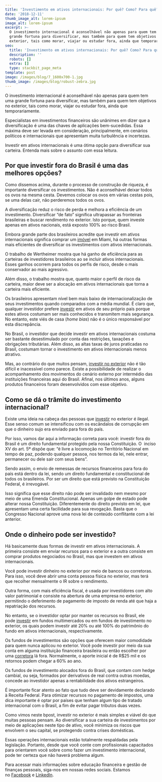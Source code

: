 ```yaml
---
title: 'Investimento em ativos internacionais: Por quê? Como? Para quê?'
date: '2018-12-11'
thumb_image_alt: lorem-ipsum
image_alt: lorem-ipsum
excerpt: >-
  O investimento internacional é aconselhável não apenas para quem tem uma
  grande fortuna para diversificar, mas também para quem tem objetivos no
  exterior, tais como morar, viajar ou estudar fora, ainda que temporariamente.
seo:
  title: 'Investimento em ativos internacionais: Por quê? Como? Para quê?'
  description: ''
  robots: []
  extra: []
  type: stackbit_page_meta
template: post
image: /images/blog/7_1600x700-1.jpg
thumb_image: /images/blog/robust-zebra.jpg
---
```

O investimento internacional é aconselhável não apenas para quem tem uma grande fortuna para diversificar, mas também para quem tem objetivos no exterior, tais como morar, viajar ou estudar fora, ainda que temporariamente.

Especialistas em investimentos financeiros são unânimes em dizer que a diversificação é uma das chaves de aplicações bem-sucedidas. Essa máxima deve ser levada em consideração, principalmente, em cenários políticos e internacionais que apresentam muita turbulência e incertezas.

Investir em ativos internacionais é uma ótima opção para diversificar sua carteira. Entenda mais sobre o assunto com essa leitura.

## **Por que investir fora do Brasil é uma das melhores opções?**

Como dissemos acima, durante o processo de construção de riqueza, é importante diversificar os investimentos. Não é aconselhável deixar todos os ovos na mesma cesta. Devemos colocar os ovos em várias cestas pois, se uma delas cair, não perderemos todos os ovos.

A diversificação reduz o risco de perda e melhora a eficiência de um investimento. Diversificar “de fato” significa ultrapassar as fronteiras brasileiras e buscar rendimento no exterior. Isto porque, quem investe apenas em ativos nacionais, está exposto 100% ao risco Brasil.

Embora grande parte dos brasileiros acredite que investir em ativos internacionais significa comprar um [imóvel](https://saudemaisacao.com.br/blog/cuidado-investir-em-imoveis-pode-ser-arriscado/) em Miami, há outras formas mais eficientes de diversificar os investimentos com ativos internacionais.

O trabalho de Wertheimer mostra que há ganho de eficiência para as carteiras de investidores brasileiros ao se incluir ativos internacionais. Esses ganhos ocorrem para todos os perfis de risco, desde o mais conservador ao mais agressivo.

Além disso, o trabalho mostra que, quanto maior o perfil de risco da carteira, maior deve ser a alocação em ativos internacionais que torna a carteira mais eficiente.

Os brasileiros apresentam nível bem mais baixo de internacionalização de seus investimentos quando comparados com a média mundial. É claro que, qualquer investidor prefere [investir](http://saudemaisacao.com.br/blog/qual-a-melhor-hora-para-investir/) em ativos de seu próprio país porque estes ativos costumam ser mais conhecidos e transmitem mais segurança. No entanto, este viés de casa (*home bias*) não é o único responsável por esta discrepância.

No Brasil, o investidor que decide investir em ativos internacionais costuma ser bastante desestimulado por conta das restrições, taxações e obrigações tributárias. Além disso, as altas taxas de juros praticadas no Brasil, costumam tornar o investimento em ativos internacionais menos atrativo.

Mas, ao contrário do que muitos pensam, [investir no exterior](https://saudemaisacao.com.br/blog/aprenda-como-investir-dinheiro-no-exterior-agora-mesmo/) não é tão difícil e inacessível como parece. Existe a possibilidade de realizar o acompanhamento dos movimentos do cenário externo por intermédio das instituições financeiras aqui do Brasil. Afinal, nos últimos anos, alguns produtos financeiros foram desenvolvidos com esse objetivo.

## **Como se dá o trâmite do investimento internacional?**

Existe uma ideia na cabeça das pessoas que [investir](https://saudemaisacao.com.br/blog/vale-a-pena-investir-em-criptomoedas/) no exterior é ilegal. Esse senso comum se intensificou com os escândalos de corrupção em que o dinheiro sujo era enviado para fora do país.

Por isso, vamos dar aqui a informação correta para você: investir fora do Brasil é um direito fundamental protegido pela nossa Constituição. O  inciso XV do art. 5º dispõe que: “é livre a locomoção no Território Nacional em tempo de paz, podendo qualquer pessoa, nos termos da lei, nele entrar, permanecer ou dele sair com seus bens”.

Sendo assim, o envio de remessas de recursos financeiros para fora do país está dentro da lei, sendo um direito fundamental e constitucional de todos os brasileiros. Por ser um direito que está previsto na Constituição Federal, é irrevogável.

Isso significa que esse direito não pode ser invalidado nem mesmo por meio de uma Emenda Constitucional. Apenas um golpe de estado pode alterar nossa Constituição. Diferentemente do direito previsto em lei, que apresentam uma certa facilidade para sua revogação. Basta que o Congresso Nacional aprove uma nova lei de conteúdo conflitante com a lei anterior.

## **Onde o dinheiro pode ser investido?**

Há basicamente duas formas de investir em ativos internacionais. A primeira consiste em enviar recursos para o exterior e a outra consiste em comprar produtos negociados no Brasil, mas que investem em ativos internacionais.

Você pode investir dinheiro no exterior por meio de bancos ou corretoras. Para isso, você deve abrir uma conta pessoa física no exterior, mas terá que recolher mensalmente o IR sobre o rendimento.

Outra forma, com mais eficiência fiscal, é usada por investidores com alto valor patrimonial e consiste na abertura de uma empresa no exterior, permitindo o deferimento de pagamento de imposto de renda até que haja a repatriação dos recursos.

No entanto, se o investidor optar por manter os recursos no Brasil, ele pode [investir](https://saudemaisacao.com.br/blog/investimento-mensal-qual-o-valor-ideal-para-poupar-e-investir/) em fundos multimercados ou em fundos de investimento no exterior, os quais podem investir até 20% ou até 100% do patrimônio do fundo em ativos internacionais, respectivamente.

Os fundos de investimentos são opções que oferecem maior comodidade para quem nunca aplicou no exterior. Você pode investir por meio da sua conta em alguma instituição financeira brasileira ou então escolher por uma [corretora](https://saudemaisacao.com.br/blog/bancos-ou-corretoras-independente/) lá fora. Normalmente, o aporte inicial é de R$25 mil e os retornos podem chegar a 60% ao ano.

Os fundos de investimento alocados fora do Brasil, que contam com hedge cambial, ou seja, formados por derivativos de real contra outras moedas, concede ao investidor apenas a rentabilidade dos ativos estrangeiros.

É importante ficar atento ao fato que tudo deve ser devidamente declarado à Receita Federal. Para otimizar recursos no pagamento de impostos, uma dica importante é optar por países que tenham algum tipo de tratado internacional com o Brasil, a fim de evitar pagar tributos duas vezes.

Como vimos neste bpost, investir no exterior é mais simples e viável do que muitas pessoas pensam. Ao diversificar a sua carteira de investimentos por meio de aplicações neste tipo de ativo, você minimiza os riscos que envolvem o seu capital, se protegendo contra crises domésticas.

Essas operações internacionais estão totalmente respaldadas pela legislação. Portanto, desde que você conte com profissionais capacitados para orientarem você sobre como fazer um investimento internacional, pode ter certeza que não haverá problema algum.

Para acessar mais informações sobre educação financeira e gestão de finanças pessoais, siga-nos em nossas redes sociais. Estamos no [Facebook](https://www.facebook.com/saudemaisacao) e [LinkedIn](https://www.linkedin.com/in/sa%C3%BAde-mais-a%C3%A7%C3%A3o-educa%C3%A7%C3%A3o-e-planejamento-financeiro-834ba612b/).
